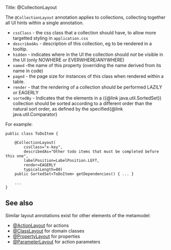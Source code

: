 Title: @CollectionLayout

The `@CollectionLayout` annotation applies to collections, collecting together all UI hints within a single
annotation.

* `cssClass` - the css class that a collection should have, to allow more targetted styling in `application.css`
* `describedAs` - description of this collection, eg to be rendered in a tooltip.
* `hidden` - indicates where in the UI the collection should *not* be visible in the UI (only NOWHERE or EVERWHERE/ANYWHERE)
* `named` -the name of this property (overriding the name derived from its name in code)
* `paged` - the page size for instances of this class when rendered within a table.
* `render` - that the rendering of a collection should be performed LAZILY or EAGERLY
* `sortedBy` - Indicates that the elements in a ({@link java.util.SortedSet}) collection should be sorted according to a different order than the natural sort order, as defined by the specified{@link java.util.Comparator}

For example:

    public class ToDoItem {

        @CollectionLayout(
            cssClass="x-key",
            describedAs="Other todo items that must be completed before this one",
            labelPosition=LabelPosition.LEFT,
            render=EAGERLY
            typicalLength=80)
        public SortedSet<ToDoItem> getDependencies() { ... }

        ...
    }

## See also

Similar layout annotations exist for other elements of the metamodel:

* [@ActionLayout](./ActionLayout.html) for actions
* [@ClassLayout](./ClassLayout.html) for domain classes
* [@PropertyLayout](./PropertyLayout.html) for properties
* [@ParameterLayout](./ParameterLayout.html) for action parameters


